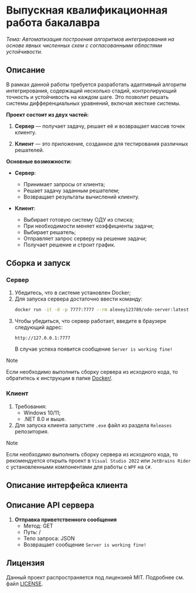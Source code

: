 # Выпускная квалификационная работа бакалавра

*Тема: Автоматизация построения алгоритмов интегрирования на основе явных численных схем с согласованными областями устойчивости.*

## Описание

В рамках данной работы требуется разработать адаптивный алгоритм интегрирования, содержащий несколько стадий, контролирующий точность и устойчивость на каждом шаге. Это позволит решать системы дифференциальных уравнений, включая жесткие системы.

**Проект состоит из двух частей:**

1. **Сервер** — получает задачу, решает её и возвращает массив точек клиенту.

2. **Клиент** — это приложение, созданное для тестирования различных решателей.

**Основные возможности:**

- **Сервер**:
  - Принимает запросы от клиента;
  - Решает задачу заданным решателем;
  - Возвращает результаты вычислений клиенту.

- **Клиент**:
  - Выбирает готовую систему ОДУ из списка;
  - При необходимости меняет коэффициенты задачи;
  - Выбирает решатель;
  - Отправляет запрос серверу на решение задачи;
  - Получает решение и строит график.

## Сборка и запуск

### Сервер

1. Убедитесь, что в системе установлен Docker;
2. Для запуска сервера достаточно ввести команду:
    ```bash
    docker run -it -d -p 7777:7777 --rm alexey123789/ode-server:latest
    ```
3. Чтобы убедиться, что сервер работает, введите в браузере следующий адрес:
    ```
    http://127.0.0.1:7777
    ```
    В случае успеха появится сообщение `Server is working fine!`

> [!NOTE]
> Если необходимо выполнить сборку сервера из исходного кода, то обратитесь к инструкции в папке [Docker/](Docker/).

### Клиент

1. Требования:
   - Windows 10/11;
   - .NET 8.0 и выше.
2. Для запуска клиента запустите `.exe` файл из раздела `Releases` репозитория.

> [!NOTE]
> Если необходимо выполнить сборку сервера из исходного кода, то рекомендуется открыть проект в `Visual Studio 2022` или `JetBrains Rider` с установленными компонентами для работы с `WPF` на `C#`.

## Описание интерфейса клиента

## Описание API сервера

1. **Отправка приветственного сообщения**
   - Метод: GET
   - Путь: /
   - Тело запроса: JSON
   - Возвращает сообщение `Server is working fine!`

## Лицензия

Данный проект распространяется под лицензией MIT. Подробнее см. файл [LICENSE](LICENSE).
